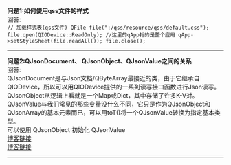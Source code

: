 **问题1:如何使用qss文件的样式**<br/>
回答:<br/>
``
// 加载样式表(qss文件)
QFile file(":/qss/resource/qss/default.css");
file.open(QIODevice::ReadOnly);
//这里的qApp指的是整个应用
qApp->setStyleSheet(file.readAll());
file.close();
``

-------
**问题2:QJsonDocument、 QJsonObject、QJsonValue之间的关系**<br/>
回答:<br/>
QJsonDocument是与Json文档/QByteArray最接近的类，由于它继承自QIODevice，所以可以用QIODevice提供的一系列读写接口函数进行Json读写。<br/>
QJsonObject从逻辑上看就是一个Map或Dict，其中存储了许多K-V对。<br/>
QJsonValue与我们常见的那些变量没什么不同，它只是作为QJsonObject和QJsonArray的基本元素而已，可以用toT()将一个QJsonValue转换为指定基本类型。<br/>
可以使用 QJsonObject 初始化 QJsonValue<br/>
[博客链接](https://www.cnblogs.com/ShineLeBlog/p/14966601.html)<br/>
[博客链接](https://blog.csdn.net/bigger_belief/article/details/130968018)<br/>

-------
